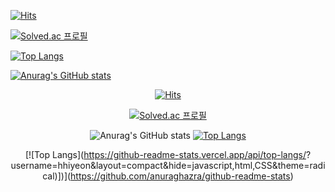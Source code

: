 <!--
**hhiyeon/hhiyeon** is a ✨ _special_ ✨ repository because its `README.md` (this file) appears on your GitHub profile.

Here are some ideas to get you started:

- 🔭 I’m currently working on ...
- 🌱 I’m currently learning ...
- 👯 I’m looking to collaborate on ...
- 🤔 I’m looking for help with ...
- 💬 Ask me about ...
- 📫 How to reach me: ...
- 😄 Pronouns: ...
- ⚡ Fun fact: ...

-->
[![Hits](https://hits.seeyoufarm.com/api/count/incr/badge.svg?url=https%3A%2F%2Fgithub.com%2Fgjbae1212%2Fhit-counter&count_bg=%23FFD227&title_bg=%234F4F4F&icon=github.svg&icon_color=%23E7E7E7&title=hits&edge_flat=false)](https://hits.seeyoufarm.com)

[![Solved.ac
프로필](http://mazassumnida.wtf/api/v2/generate_badge?boj=wiha0424)](https://solved.ac/wiha0424)

[![Top Langs](https://github-readme-stats.vercel.app/api/top-langs/?username=hhiyeon)](https://github.com/hhiyeon/github-readme-stats)

[![Anurag's GitHub stats](https://github-readme-stats.vercel.app/api?username=hhiyeon)](https://github.com/hhiyeon/github-readme-stats)


<div align=center>
  
[![Hits](https://hits.seeyoufarm.com/api/count/incr/badge.svg?url=https%3A%2F%2Fgithub.com%2Fgjbae1212%2Fhit-counter&count_bg=%23FFD227&title_bg=%234F4F4F&icon=github.svg&icon_color=%23E7E7E7&title=hits&edge_flat=false)](https://hits.seeyoufarm.com)
  
[![Solved.ac
프로필](http://mazassumnida.wtf/api/mini/generate_badge?boj=wiha0424)](https://solved.ac/wiha0424)

 
![Anurag's GitHub stats](https://github-readme-stats.vercel.app/api?username=hhiyeon&show_icons=true&theme=radical&show_icons=true&hide=stars&include_all_commits=true&count_private=true&line_height=32)
[![Top Langs](https://github-readme-stats.vercel.app/api/top-langs/?username=hhiyeon&langs_count=5&hide=javascript,html,CSS&theme=radical)](https://github.com/anuraghazra/github-readme-stats)

[![Top Langs](https://github-readme-stats.vercel.app/api/top-langs/?
username=hhiyeon&layout=compact&hide=javascript,html,CSS&theme=radical)])](https://github.com/anuraghazra/github-readme-stats)
 
</div>
